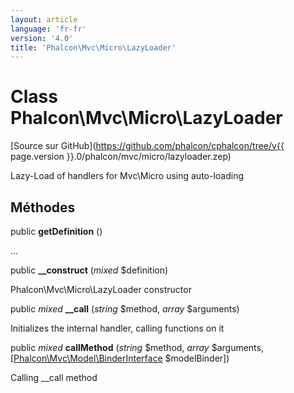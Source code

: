 ```yaml
---
layout: article
language: 'fr-fr'
version: '4.0'
title: 'Phalcon\Mvc\Micro\LazyLoader'
---
```

# Class **Phalcon\Mvc\Micro\LazyLoader**

[Source sur GitHub](https://github.com/phalcon/cphalcon/tree/v{{ page.version }}.0/phalcon/mvc/micro/lazyloader.zep)

Lazy-Load of handlers for Mvc\Micro using auto-loading

## Méthodes

public **getDefinition** ()

...

public **__construct** (*mixed* $definition)

Phalcon\Mvc\Micro\LazyLoader constructor

public *mixed* **__call** (*string* $method, *array* $arguments)

Initializes the internal handler, calling functions on it

public *mixed* **callMethod** (*string* $method, *array* $arguments, [[Phalcon\Mvc\Model\BinderInterface](Phalcon_Mvc_Model_BinderInterface) $modelBinder])

Calling __call method